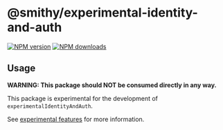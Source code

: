 # @smithy/experimental-identity-and-auth

[![NPM version](https://img.shields.io/npm/v/@smithy/experimental-identity-and-auth/latest.svg)](https://www.npmjs.com/package/@smithy/experimental-identity-and-auth)
[![NPM downloads](https://img.shields.io/npm/dm/@smithy/experimental-identity-and-auth.svg)](https://www.npmjs.com/package/@smithy/experimental-identity-and-auth)

## Usage

**WARNING: This package should NOT be consumed directly in any way.**

This package is experimental for the development of `experimentalIdentityAndAuth`.

See [experimental features](https://github.com/smithy-lang/smithy-typescript/blob/main/CONTRIBUTING.md#experimental-features)
for more information.
